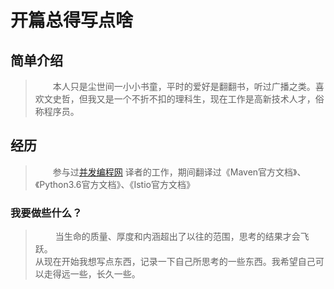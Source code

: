 # 开篇总得写点啥

## 简单介绍
>&emsp;&emsp;本人只是尘世间一小小书童，平时的爱好是翻翻书，听过广播之类。喜欢文史哲，但我又是一个不折不扣的理科生，现在工作是高新技术人才，俗称程序员。


## 经历
> &emsp;&emsp;参与过[并发编程网](http://ifeve.com) 译者的工作，期间翻译过《Maven官方文档》、《Python3.6官方文档》、《Istio官方文档》


### 我要做些什么？
>&emsp;&emsp; 当生命的质量、厚度和内涵超出了以往的范围，思考的结果才会飞跃。  
从现在开始我想写点东西，记录一下自己所思考的一些东西。我希望自己可以走得远一些，长久一些。




